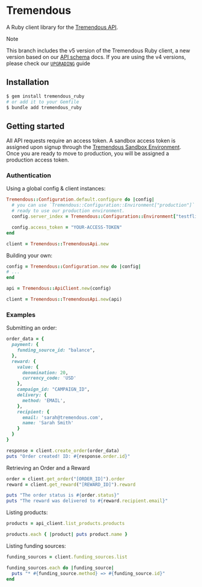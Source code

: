 # Tremendous

A Ruby client library for the [Tremendous API][docs].

> [!NOTE]
> This branch includes the v5 version of the Tremendous Ruby client, a new version based
> on our [API schema][ref] docs. If you are using the v4 versions, please check our
> [`UPGRADING`](UPGRADING.md) guide

## Installation

```sh
$ gem install tremendous_ruby
# or add it to your Gemfile
$ bundle add tremendous_ruby
```

## Getting started

All API requests require an access token.  A sandbox access token is assigned upon signup through the [Tremendous Sandbox Environment][docs]. Once you are ready to move to production, you will be assigned a production access token.

### Authentication

Using a global config & client instances:

```ruby
Tremendous::Configuration.default.configure do |config|
  # you can use `Tremendous::Configuration::Environment["production"]` when
  # ready to use our production environment.
  config.server_index = Tremendous::Configuration::Environment["testflight"]

  config.access_token = "YOUR-ACCESS-TOKEN"
end

client = Tremendous::TremendousApi.new
```

Building your own:

```ruby
config = Tremendous::Configuration.new do |config|
# ...
end

api = Tremendous::ApiClient.new(config)

client = Tremendous::TremendousApi.new(api)
```

### Examples

Submitting an order:

```ruby
order_data = {
  payment: {
    funding_source_id: "balance",
  },
  reward: {
    value: {
      denomination: 20,
      currency_code: 'USD'
    },
    campaign_id: "CAMPAIGN_ID",
    delivery: {
      method: 'EMAIL',
    },
    recipient: {
      email: 'sarah@tremendous.com',
      name: 'Sarah Smith'
    }
  }
}

response = client.create_order(order_data)
puts "Order created! ID: #{response.order.id}"
```

Retrieving an Order and a Reward

```ruby
order = client.get_order("[ORDER_ID]").order
reward = client.get_reward("[REWARD_ID]").reward

puts "The order status is #{order.status}"
puts "The reward was delivered to #{reward.recipient.email}"
```

Listing products:

```ruby
products = api_client.list_products.products

products.each { |product| puts product.name }
```

Listing funding sources:

```ruby
funding_sources = client.funding_sources.list

funding_sources.each do |funding_source|
  puts "* #{funding_source.method} => #{funding_source.id}"
end
```

[ref]: https://developers.tremendous.com/reference
[docs]: https://tremendous.com/docs
